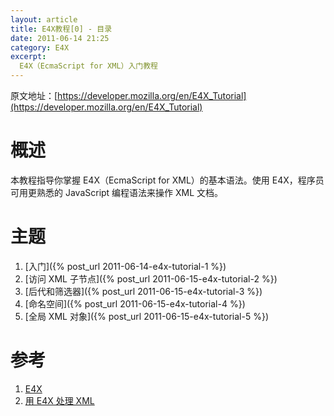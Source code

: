 ```yaml
---
layout: article
title: E4X教程[0] - 目录
date: 2011-06-14 21:25
category: E4X
excerpt:
  E4X（EcmaScript for XML）入门教程
---
```


原文地址：[https://developer.mozilla.org/en/E4X_Tutorial](https://developer.mozilla.org/en/E4X_Tutorial)

# 概述

本教程指导你掌握 E4X（EcmaScript for XML）的基本语法。使用 E4X，程序员可用更熟悉的 JavaScript 编程语法来操作 XML 文档。

# 主题

1. [入门]({% post_url 2011-06-14-e4x-tutorial-1 %})
1. [访问 XML 子节点]({% post_url 2011-06-15-e4x-tutorial-2 %})
1. [后代和筛选器]({% post_url 2011-06-15-e4x-tutorial-3 %})
1. [命名空间]({% post_url 2011-06-15-e4x-tutorial-4 %})
1. [全局 XML 对象]({% post_url 2011-06-15-e4x-tutorial-5 %})

# 参考

1. [E4X](https://developer.mozilla.org/en/E4X)
1. [用 E4X 处理 XML](https://developer.mozilla.org/En/E4X/Processing_XML_with_E4X)

